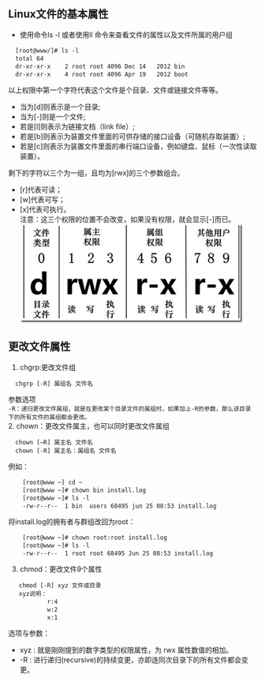 ## Linux文件的基本属性

- 使用命令ls -l 或者使用ll 命令来查看文件的属性以及文件所属的用户组

```
  [root@www/]# ls -l
  total 64
  dr-xr-xr-x    2 root root 4096 Dec 14   2012 bin
  dr-xr-xr-x    4 root root 4096 Apr 19   2012 boot
```
以上权限中第一个字符代表这个文件是个目录、文件或链接文件等等。
- 当为[d]则表示是一个目录;
- 当为[-]则是一个文件;
- 若是[l]则表示为链接文档（link file）;
- 若是[b]则表示为装置文件里面的可供存储的接口设备（可随机存取装置）;
- 若是[c]则表示为装置文件里面的串行端口设备，例如键盘、鼠标（一次性读取装置）。

剩下的字符以三个为一组，且均为[rwx]的三个参数组合。
- [r]代表可读；
- [w]代表可写；
- [x]代表可执行。  
		注意：这三个权限的位置不会改变，如果没有权限，就会显示[-]而已。  
![](https://github.com/DreamStart20181024/StudyNotes/blob/master/Linux%E7%AC%94%E8%AE%B0/img/1227493859FdXT.png)  

## 更改文件属性

1. chgrp:更改文件组  
```
  chgrp [-R] 属组名 文件名
```
参数选项  
  `-R：递归更改文件属组，就是在更改某个目录文件的属组时，如果加上-R的参数，那么该目录下的所有文件的属组都会更改。`  
2. chown：更改文件属主，也可以同时更改文件属组  
```
  chown [–R] 属主名 文件名
  chown [-R] 属主名：属组名 文件名
```  
例如：  
```  
    [root@www ~] cd ~
    [root@www ~]# chown bin install.log
    [root@www ~]# ls -l
    -rw-r--r--  1 bin  users 68495 jun 25 08:53 install.log
```  
将install.log的拥有者与群组改回为root：  
```  
    [root@www ~]# chown root:root install.log
    [root@www ~]# ls -l
    -rw-r--r--  1 root root 68495 Jun 25 08:53 install.log
```   
3. chmod：更改文件9个属性  
```
   chmod [-R] xyz 文件或目录
   xyz说明：
           r:4
           w:2
           x:1
```  
选项与参数：  
- xyz : 就是刚刚提到的数字类型的权限属性，为 rwx 属性数值的相加。  
- -R : 进行递归(recursive)的持续变更，亦即连同次目录下的所有文件都会变更。  
